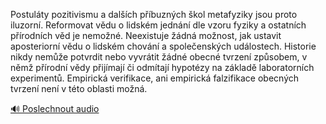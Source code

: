 
Postuláty pozitivismu a dalších příbuzných škol metafyziky jsou proto iluzorní. Reformovat vědu o lidském jednání dle vzoru fyziky a ostatních přírodních věd je nemožné. Neexistuje žádná možnost, jak ustavit aposteriorní vědu o lidském chování a společenských událostech. Historie nikdy nemůže potvrdit nebo vyvrátit žádné obecné tvrzení způsobem, v němž přírodní vědy přijímají či odmítají hypotézy na základě laboratorních experimentů. Empirická verifikace, ani empirická falzifikace obecných tvrzení není v této oblasti možná.

[🔊 Poslechnout audio](/data/7-paragraphs/audio/chapter_13/para_006-Postulty-pozitivismu-a-dalch-pbuznch-kol-me.mp3)
